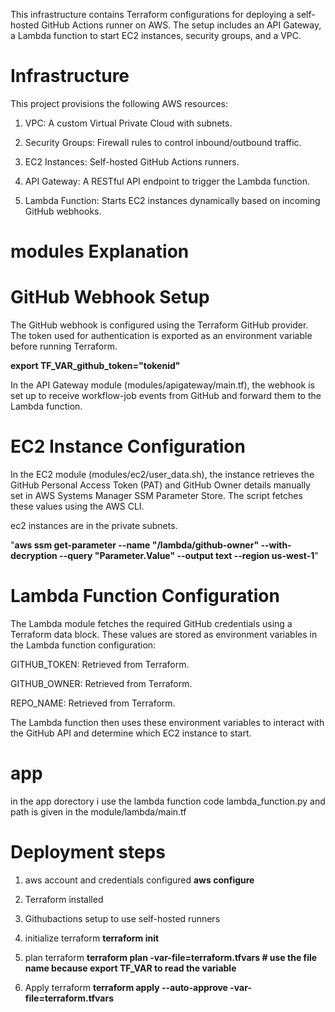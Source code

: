 This infrastructure contains Terraform configurations for deploying a self-hosted GitHub Actions runner  on AWS. The setup includes an API Gateway, a Lambda function to start EC2 instances, security groups, and a VPC.

# Infrastructure

This project provisions the following AWS resources:

1. VPC: 
A custom Virtual Private Cloud with subnets.

2. Security Groups: 
Firewall rules to control inbound/outbound traffic.

3. EC2 Instances: 
Self-hosted GitHub Actions runners.

4. API Gateway: 
A RESTful API endpoint to trigger the Lambda function.

5. Lambda Function: 
Starts EC2 instances dynamically based on incoming GitHub webhooks.

# modules Explanation
# GitHub Webhook Setup

The GitHub webhook is configured using the Terraform GitHub provider. The token used for authentication is exported as an environment variable before running Terraform.

**export TF_VAR_github_token="tokenid"**

In the API Gateway module (modules/apigateway/main.tf), the webhook is set up to receive workflow-job events from GitHub and forward them to the Lambda function.

# EC2 Instance Configuration

In the EC2 module (modules/ec2/user_data.sh), the instance retrieves the GitHub Personal Access Token (PAT) and GitHub Owner details manually set in AWS Systems Manager SSM Parameter Store. The script fetches these values using the AWS CLI.

ec2 instances are in the private subnets.

"**aws ssm get-parameter --name "/lambda/github-owner" --with-decryption --query "Parameter.Value" --output text --region us-west-1**"

# Lambda Function Configuration

The Lambda module fetches the required GitHub credentials using a Terraform data block. These values are stored as environment variables in the Lambda function configuration:

GITHUB_TOKEN: Retrieved from Terraform.

GITHUB_OWNER: Retrieved from Terraform.

REPO_NAME: Retrieved from Terraform.

The Lambda function then uses these environment variables to interact with the GitHub API and determine which EC2 instance to start.

# app
in the app dorectory i use the lambda function code lambda_function.py and path is given in the module/lambda/main.tf

# Deployment steps

1. aws account and credentials configured
    **aws configure**

2. Terraform installed

3. Githubactions setup to use self-hosted runners

4. initialize terraform
    **terraform init**

5. plan terraform 
    **terraform plan -var-file=terraform.tfvars  # use the file name because export TF_VAR to read the variable**

6. Apply terraform
    **terraform apply --auto-approve -var-file=terraform.tfvars**

